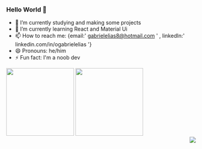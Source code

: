 ### Hello World 👋

- 🔭 I’m currently studying and making some projects
- 🌱 I’m currently learning React and Material Ui
- 📫 How to reach me: {email:' gabrielelias8@hotmail.com ' , linkedIn:' linkedin.com/in/ogabrielelias '}
- 😄 Pronouns: he/him
- ⚡ Fun fact: I'm a noob dev

<div>
<img style="height:180px;" src="https://github-readme-stats.vercel.app/api?username=Ogabrielelias&show_icons=true&theme=tokyonight" />
<img style="height:180px;" src="https://github-readme-stats.vercel.app/api/top-langs/?username=anuraghazra&layout=compact&theme=tokyonight" />
</div>
<img style="float:right;" src="https://i.pinimg.com/originals/f3/b8/63/f3b8633ef36bf0b5085c5d0f6020c919.gif">


